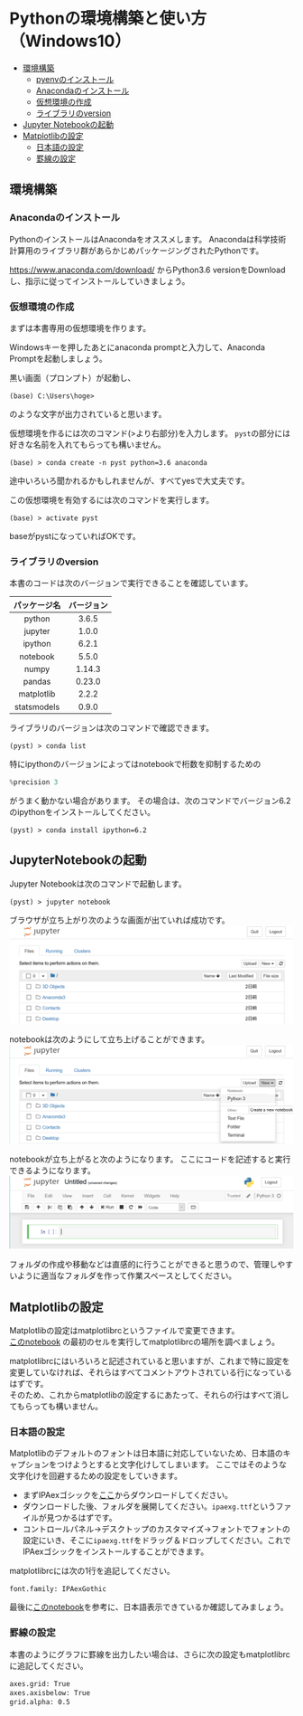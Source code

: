 # Pythonの環境構築と使い方（Windows10）

- [環境構築](##環境構築)
    - [pyenvのインストール](###pyenvのインストール)
    - [Anacondaのインストール](###Anacondaのインストール)
    - [仮想環境の作成](###仮想環境の作成)
    - [ライブラリのversion](###ライブラリのversion)
- [Jupyter Notebookの起動](##JupyterNotebookの起動)
- [Matplotlibの設定](##Matplotlibの設定)
    - [日本語の設定](###日本語の設定)
    - [罫線の設定](###罫線の設定)

## 環境構築

### Anacondaのインストール

PythonのインストールはAnacondaをオススメします。
Anacondaは科学技術計算用のライブラリ群があらかじめパッケージングされたPythonです。

https://www.anaconda.com/download/
からPython3.6 versionをDownloadし、指示に従ってインストールしていきましょう。

### 仮想環境の作成

まずは本書専用の仮想環境を作ります。

Windowsキーを押したあとにanaconda promptと入力して、Anaconda Promptを起動しましょう。

黒い画面（プロンプト）が起動し、
```
(base) C:\Users\hoge>
```
のような文字が出力されていると思います。

仮想環境を作るには次のコマンド(>より右部分)を入力します。
`pyst`の部分には好きな名前を入れてもらっても構いません。
```
(base) > conda create -n pyst python=3.6 anaconda
```
途中いろいろ聞かれるかもしれませんが、すべてyesで大丈夫です。

この仮想環境を有効するには次のコマンドを実行します。
```
(base) > activate pyst
```

baseがpystになっていればOKです。

### ライブラリのversion

本書のコードは次のバージョンで実行できることを確認しています。

|パッケージ名|バージョン|
|:-:|:-:|
|python|3.6.5|
|jupyter|1.0.0|
|ipython|6.2.1|
|notebook|5.5.0|
|numpy|1.14.3|
|pandas|0.23.0|
|matplotlib|2.2.2|
|statsmodels|0.9.0|

ライブラリのバージョンは次のコマンドで確認できます。
```
(pyst) > conda list
```

特にipythonのバージョンによってはnotebookで桁数を抑制するための
```python
%precision 3
```
がうまく動かない場合があります。
その場合は、次のコマンドでバージョン6.2のipythonをインストールしてください。
```
(pyst) > conda install ipython=6.2
```

## JupyterNotebookの起動

Jupyter Notebookは次のコマンドで起動します。
```
(pyst) > jupyter notebook
```

ブラウザが立ち上がり次のような画面が出ていれば成功です。
![](images/notebook1.png)

notebookは次のようにして立ち上げることができます。
![](images/notebook2.png)

notebookが立ち上がると次のようになります。
ここにコードを記述すると実行できるようになります。
![](images/notebook3.png)

フォルダの作成や移動などは直感的に行うことができると思うので、管理しやすいように適当なフォルダを作って作業スペースとしてください。

## Matplotlibの設定

Matplotlibの設定はmatplotlibrcというファイルで変更できます。  
[このnotebook](https://github.com/ghmagazine/python_stat_sample/blob/master/tutorial/matplotlib_ja.ipynb)
の最初のセルを実行してmatplotlibrcの場所を調べましょう。

matplotlibrcにはいろいろと記述されていると思いますが、これまで特に設定を変更していなければ、それらはすべてコメントアウトされている行になっているはずです。  
そのため、これからmatplotlibの設定するにあたって、それらの行はすべて消してもらっても構いません。

### 日本語の設定

Matplotlibのデフォルトのフォントは日本語に対応していないため、日本語のキャプションをつけようとすると文字化けしてしまいます。
ここではそのような文字化けを回避するための設定をしていきます。

- まずIPAexゴシックを[ここ](https://ipafont.ipa.go.jp/node26)からダウンロードしてください。
- ダウンロードした後、フォルダを展開してください。`ipaexg.ttf`というファイルが見つかるはずです。
- コントロールパネル->デスクトップのカスタマイズ->フォントでフォントの設定にいき、そこに`ipaexg.ttf`をドラッグ＆ドロップしてください。これでIPAexゴシックをインストールすることができます。

matplotlibrcには次の1行を追記してください。
```
font.family: IPAexGothic
```

最後に[このnotebook](https://github.com/ghmagazine/python_stat_sample/blob/master/tutorial/matplotlib_ja.ipynb)を参考に、日本語表示できているか確認してみましょう。

### 罫線の設定
本書のようにグラフに罫線を出力したい場合は、さらに次の設定もmatplotlibrcに追記してください。

```
axes.grid: True
axes.axisbelow: True
grid.alpha: 0.5
```
